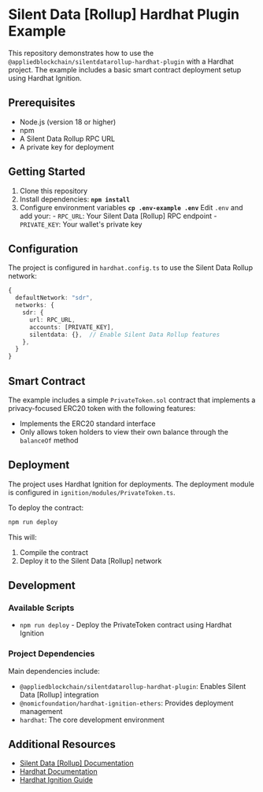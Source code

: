 # Silent Data [Rollup] Hardhat Plugin Example

This repository demonstrates how to use the `@appliedblockchain/silentdatarollup-hardhat-plugin` with a Hardhat project. The example includes a basic smart contract deployment setup using Hardhat Ignition.

## Prerequisites

- Node.js (version 18 or higher)
- npm
- A Silent Data Rollup RPC URL
- A private key for deployment

## Getting Started

1. Clone this repository
2. Install dependencies: **`npm install`**
3. Configure environment variables **`cp .env-example .env`**
   Edit `.env` and add your: - `RPC_URL`: Your Silent Data [Rollup] RPC endpoint - `PRIVATE_KEY`: Your wallet's private key

## Configuration

The project is configured in `hardhat.config.ts` to use the Silent Data Rollup network:

```typescript
{
  defaultNetwork: "sdr",
  networks: {
    sdr: {
      url: RPC_URL,
      accounts: [PRIVATE_KEY],
      silentdata: {},  // Enable Silent Data Rollup features
    },
  }
}
```

## Smart Contract

The example includes a simple `PrivateToken.sol` contract that implements a privacy-focused ERC20 token with the following features:

- Implements the ERC20 standard interface
- Only allows token holders to view their own balance through the `balanceOf` method

## Deployment

The project uses Hardhat Ignition for deployments. The deployment module is configured in `ignition/modules/PrivateToken.ts`.

To deploy the contract:

```bash
npm run deploy
```

This will:

1. Compile the contract
2. Deploy it to the Silent Data [Rollup] network

## Development

### Available Scripts

- `npm run deploy` - Deploy the PrivateToken contract using Hardhat Ignition

### Project Dependencies

Main dependencies include:

- `@appliedblockchain/silentdatarollup-hardhat-plugin`: Enables Silent Data [Rollup] integration
- `@nomicfoundation/hardhat-ignition-ethers`: Provides deployment management
- `hardhat`: The core development environment

## Additional Resources

- [Silent Data [Rollup] Documentation](https://docs.silentdata.com)
- [Hardhat Documentation](https://hardhat.org/docs)
- [Hardhat Ignition Guide](https://hardhat.org/ignition/docs/getting-started)
